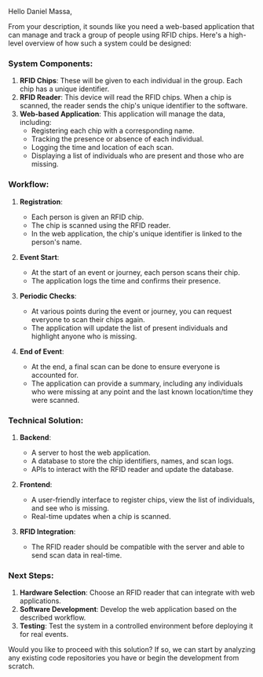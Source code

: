 Hello Daniel Massa,

From your description, it sounds like you need a web-based application that can manage and track a group of people using RFID chips. Here's a high-level overview of how such a system could be designed:

### System Components:
1. **RFID Chips**: These will be given to each individual in the group. Each chip has a unique identifier.
2. **RFID Reader**: This device will read the RFID chips. When a chip is scanned, the reader sends the chip's unique identifier to the software.
3. **Web-based Application**: This application will manage the data, including:
   - Registering each chip with a corresponding name.
   - Tracking the presence or absence of each individual.
   - Logging the time and location of each scan.
   - Displaying a list of individuals who are present and those who are missing.

### Workflow:
1. **Registration**:
   - Each person is given an RFID chip.
   - The chip is scanned using the RFID reader.
   - In the web application, the chip's unique identifier is linked to the person's name.

2. **Event Start**:
   - At the start of an event or journey, each person scans their chip.
   - The application logs the time and confirms their presence.

3. **Periodic Checks**:
   - At various points during the event or journey, you can request everyone to scan their chips again.
   - The application will update the list of present individuals and highlight anyone who is missing.

4. **End of Event**:
   - At the end, a final scan can be done to ensure everyone is accounted for.
   - The application can provide a summary, including any individuals who were missing at any point and the last known location/time they were scanned.

### Technical Solution:
1. **Backend**:
   - A server to host the web application.
   - A database to store the chip identifiers, names, and scan logs.
   - APIs to interact with the RFID reader and update the database.

2. **Frontend**:
   - A user-friendly interface to register chips, view the list of individuals, and see who is missing.
   - Real-time updates when a chip is scanned.

3. **RFID Integration**:
   - The RFID reader should be compatible with the server and able to send scan data in real-time.

### Next Steps:
1. **Hardware Selection**: Choose an RFID reader that can integrate with web applications.
2. **Software Development**: Develop the web application based on the described workflow.
3. **Testing**: Test the system in a controlled environment before deploying it for real events.

Would you like to proceed with this solution? If so, we can start by analyzing any existing code repositories you have or begin the development from scratch.
